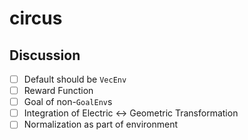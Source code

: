 # circus

## Discussion

- [ ] Default should be `VecEnv`
- [ ] Reward Function
- [ ] Goal of non-`GoalEnv`s
- [ ] Integration of Electric <-> Geometric Transformation
- [ ] Normalization as part of environment
